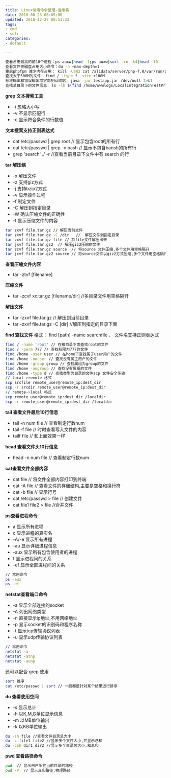 ```yaml
---
title: Linux常用命令整理-运维篇
date: 2018-08-23 06:05:00
updated: 2018-12-27 08:51:33
tags: 
- cmd
- solr
categories: 
- default

---
```

```bash
查看占用最高的前10个进程：ps auxw|head -1;ps auxw|sort -rn -k4|head -10
查看文件夹磁盘占用大小命令：du -h –max-depth=1
重启phpfpm 减少内存占用： kill -USR2 cat /alidata/server/php-7.0/var/run/php-fpm.pid
查找大于500M的文件: find / -type f -size +100M
标准输出和错误输出均定向到回收站: java -jar testapp.jar /dev/null 2>&1
查找某目录下的文件信息: ls -lh $(find /home/wwwlogs/LocalIntegrationTestProxy/ - name *.log)
```
**grep 文本搜索工具**

 - -i 忽略大小写
 - -v 不显示匹配行
 - -c 显示符合条件的行数值

**文本搜索支持正则表达式**
 - cat /etc/passwd | grep root // 显示包含root的所有行
 - cat /etc/passwd | grep -v bash // 显示不包含bansh的所有行
 - grep 'search' ./ -r //查看当前目录下文件中有 search 的行


<!--more-->


**tar 解压缩**
 - -x 解压文件
 - -z 支持giz方式
 - -j 支持bzip2方式
 - -v 显示操作过程
 - -f 制定文件
 - -C 解压到指定目录
 - -W 确认压缩文件的正确性
 - -t 显示压缩文件的内容
```bash
tar zxvf file.tar.gz // 解压当前文件
tar zxvf file.tar.gz -C /dir   //  解压文件到指定目录
tar zxvf file.tar.gz file // 将file文件解压出来
tar jxvf file.tar.gz2  // 解压giz2压缩的文件
tar zcvf file.tar.gz source  // 将source 文件压缩,多个文件用空格隔开
tar jcvf file.tar.gz2 source // 将source文件以giz2方式压缩,多个文件用空格隔开
```

**查看压缩文件内容**

 - tar -ztvf [filename]

**压缩文件**

 - tar -zcvf xx.tar.gz [filename/dir] //多目录文件用空格隔开

**解压文件**

 - tar -zxvf file.tar.gz  // 解压到当前目录
 - tar -zxvf file.tar.gz -C [dir]  //解压到指定的目录下面

**find 查找文件**
格式： find [path] -name searchfile ， 文件名支持正则表达式
```bash
find / -name 'root' // 在根目录下面查找root的文件
find / -perm 777 // 查找权限为777的文件
find /home -user user // 在home下查找属于user用户的文件
find /home -nouser // 查找没有属主用户的文件
find /home -group group // 查找属组为group的文件
find /home -nogroup // 查找没有属组的文件
find /home -type d // 查找类型为目录的文件scp 文件安全传输
// local->remote 格式
scp srcfile remote_user@remote_ip:dest_dir
scp -r srcdir remote_user@remote_ip:dest_dir
// remote->local 格式
scp remote_user@remote_ip:dest_dir /localdir
scp -r remote_user@remote_ip:dest_dir /localdir
```

**tail 查看文件最后10行信息**

 - tail -n num file  // 查看制定行数num
 - tail -f file  // 时时查看写入文件的内容
 - tailf file // 和上面效果一样

**head 查看文件头10行信息**

 - head -n num file  // 查看制定行数num

**cat查看文件全部内容**

 - cat file  // 将文件全部内容打印到终端
 - cat -A file // 查看文件的存储结构,主要是空格和换行符
 - cat -b file  // 显示行号
 - cat /etc/passwd > file // 创建文件
 - cat file1 file2 > file //合并文件

**ps查看进程命令**

 - a 显示所有进程
 - c 显示进程的真实名
 - -A/-e 显示所有进程
 - -au 显示详细进程信息
 - -aux 显示所有包含使用者的进程
 - f 显示进程间的关系
 - -ef 显示全部进程间的关系

```bash
// 常用命令
ps -aux
ps -ef
```
**netstat查看端口命令**

 - -a 显示全部连接的socket
 - -A 列出网络类型
 - -n 直接显示ip地址,不用网络地址
 - -p 显示socket的识别码和程序名称
 - -t 显示tcp传输协议列表
 - -u 显示udp传输协议列表
```bash
// 常用命令
netstat -a
netstat -atnp
netstat -aunp
```
还可以配合 grep 使用
```bash
sort 排序
cat /etc/passwd | sort // 一般都是针对某个结果进行排序
```
**du 查看使用空间**
 - -s 显示总计
 - -h 以K,M,G单位显示信息
 - -m 以MB单位输出
 - -k 以KB单位输出
```bash
du -sh file //查看文件目录总大小
du -c file1 file2 //显示多个文件大小,并显示总和
du -csh dir1 dir2 //显示多个目录总大小,和总和
```
**pwd 查看路径命令**
```bash
pwd  // 显示用户所在当前目录的路径
pwd -P  // 显示真实路径,物理路径
```